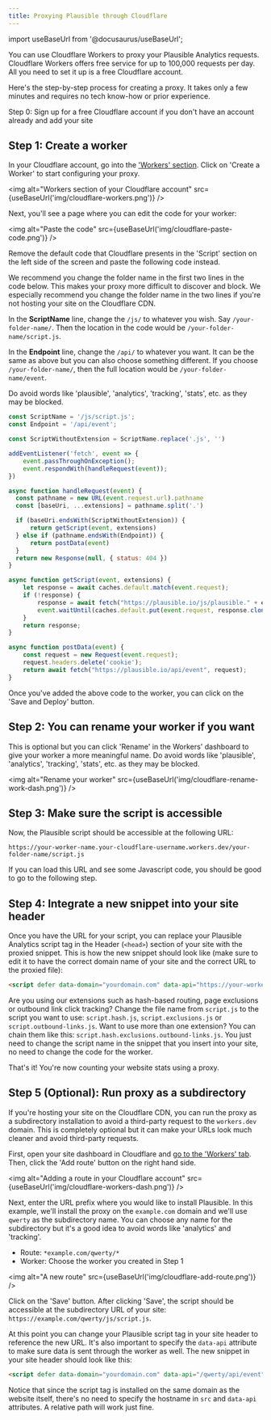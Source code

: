 ```yaml
---
title: Proxying Plausible through Cloudflare
---
```


import useBaseUrl from '@docusaurus/useBaseUrl';

You can use Cloudflare Workers to proxy your Plausible Analytics requests. Cloudflare Workers offers free service for up to 100,000 requests per day.
All you need to set it up is a free Cloudflare account.

Here's the step-by-step process for creating a proxy. It takes only a few minutes and requires no tech know-how or prior experience.

Step 0: Sign up for a free Cloudflare account if you don't have an account already and add your site

## Step 1: Create a worker

In your Cloudflare account, go into the ['Workers' section](https://dash.cloudflare.com/?to=/:account/workers). Click on 'Create a Worker' to start configuring your proxy. 

<img alt="Workers section of your Cloudflare account" src={useBaseUrl('img/cloudflare-workers.png')} />

Next, you'll see a page where you can edit the code for your worker:

<img alt="Paste the code" src={useBaseUrl('img/cloudflare-paste-code.png')} />

Remove the default code that Cloudflare presents in the 'Script' section on the left side of the screen and paste the following code instead.

We recommend you change the folder name in the first two lines in the code below. This makes your proxy more difficult to discover and block. We especially recommend you change the folder name in the two lines if you're not hosting your site on the Cloudflare CDN.

In the **ScriptName** line, change the `/js/` to whatever you wish. Say `/your-folder-name/`. Then the location in the code would be `/your-folder-name/script.js`. 

In the **Endpoint** line, change the `/api/` to whatever you want. It can be the same as above but you can also choose something different. If you choose `/your-folder-name/`, then the full location would be `/your-folder-name/event`. 

Do avoid words like 'plausible', 'analytics', 'tracking', 'stats', etc. as they may be blocked.

```js
const ScriptName = '/js/script.js';
const Endpoint = '/api/event';

const ScriptWithoutExtension = ScriptName.replace('.js', '')

addEventListener('fetch', event => {
    event.passThroughOnException();
    event.respondWith(handleRequest(event));
})

async function handleRequest(event) {
  const pathname = new URL(event.request.url).pathname
  const [baseUri, ...extensions] = pathname.split('.')

  if (baseUri.endsWith(ScriptWithoutExtension)) {
      return getScript(event, extensions)
  } else if (pathname.endsWith(Endpoint)) {
      return postData(event)
  }
  return new Response(null, { status: 404 })
}

async function getScript(event, extensions) {
    let response = await caches.default.match(event.request);
    if (!response) {
        response = await fetch("https://plausible.io/js/plausible." + extensions.join("."));
        event.waitUntil(caches.default.put(event.request, response.clone()));
    }
    return response;
}

async function postData(event) {
    const request = new Request(event.request);
    request.headers.delete('cookie');
    return await fetch("https://plausible.io/api/event", request);
}
```

Once you've added the above code to the worker, you can click on the 'Save and Deploy' button.

## Step 2: You can rename your worker if you want

This is optional but you can click 'Rename' in the Workers' dashboard to give your worker a more meaningful name. Do avoid words like 'plausible', 'analytics', 'tracking', 'stats', etc. as they may be blocked.

<img alt="Rename your worker" src={useBaseUrl('img/cloudflare-rename-work-dash.png')} />

## Step 3: Make sure the script is accessible

Now, the Plausible script should be accessible at the following URL:

```
https://your-worker-name.your-cloudflare-username.workers.dev/your-folder-name/script.js
```

If you can load this URL and see some Javascript code, you should be good to go to the following step.

## Step 4: Integrate a new snippet into your site header

Once you have the URL for your script, you can replace your Plausible Analytics script tag in the Header (`<head>`) section of your site with the proxied snippet. This is how the new snippet should look like (make sure to edit it to have the correct domain name of your site and the correct URL to the proxied file):

```html
<script defer data-domain="yourdomain.com" data-api="https://your-worker-name.your-cloudflare-username.workers.dev/your-folder-name/event" src="https://your-worker-name.your-cloudflare-username.workers.dev/your-folder-name/script.js"></script>
```

Are you using our extensions such as hash-based routing, page exclusions or outbound link click tracking? Change the file name from `script.js` to the script you want to use: `script.hash.js`, `script.exclusions.js` or `script.outbound-links.js`. Want to use more than one extension? You can chain them like this: `script.hash.exclusions.outbound-links.js`. You just need to change the script name in the snippet that you insert into your site, no need to change the code for the worker.

That's it! You're now counting your website stats using a proxy.

## Step 5 (Optional): Run proxy as a subdirectory

If you're hosting your site on the Cloudflare CDN, you can run the proxy as a subdirectory installation to avoid a third-party
request to the `workers.dev` domain. This is completely optional but it can make your URLs look much cleaner and avoid third-party
requests.

First, open your site dashboard in Cloudflare and [go to the 'Workers' tab](https://dash.cloudflare.com/?to=/workers). Then, click the 'Add route' button on the right hand side. 

<img alt="Adding a route in your Cloudflare account" src={useBaseUrl('img/cloudflare-workers-dash.png')} />

Next, enter the URL prefix where you would like to install Plausible. In this example, we'll install the proxy on the `example.com` domain and we'll use `qwerty` as the subdirectory name. You can choose any name for the subdirectory but it's a good idea to avoid words like 'analytics' and 'tracking'.

* Route: `*example.com/qwerty/*`
* Worker: Choose the worker you created in Step 1

<img alt="A new route" src={useBaseUrl('img/cloudflare-add-route.png')} />

Click on the 'Save' button. After clicking 'Save', the script should be accessible at the subdirectory URL of your site: `https://example.com/qwerty/js/script.js`. 

At this point you can change your Plausible script tag in your site header to reference the new URL. It's also important to specify the `data-api` attribute to make sure data is sent through the worker as well. The new snippet in your site header should look like this:

```html
<script defer data-domain="yourdomain.com" data-api="/qwerty/api/event" src="/qwerty/js/script.js"></script>
```

Notice that since the script tag is installed on the same domain as the website itself, there's no need to specify the hostname in `src` and `data-api` attributes. A relative path will work just fine.
